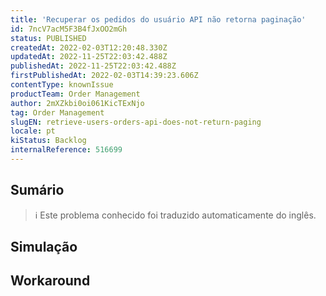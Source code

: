 ```yaml
---
title: 'Recuperar os pedidos do usuário API não retorna paginação'
id: 7ncV7acM5F3B4fJxOO2mGh
status: PUBLISHED
createdAt: 2022-02-03T12:20:48.330Z
updatedAt: 2022-11-25T22:03:42.488Z
publishedAt: 2022-11-25T22:03:42.488Z
firstPublishedAt: 2022-02-03T14:39:23.606Z
contentType: knownIssue
productTeam: Order Management
author: 2mXZkbi0oi061KicTExNjo
tag: Order Management
slugEN: retrieve-users-orders-api-does-not-return-paging
locale: pt
kiStatus: Backlog
internalReference: 516699
---
```


## Sumário

>ℹ️ Este problema conhecido foi traduzido automaticamente do inglês.



## Simulação



## Workaround



